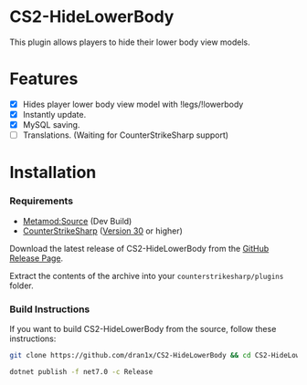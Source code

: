 # CS2-HideLowerBody
 This plugin allows players to hide their lower body view models.

# Features
 - [x] Hides player lower body view model with !legs/!lowerbody
 - [x] Instantly update.
 - [x] MySQL saving.
 - [ ] Translations. (Waiting for CounterStrikeSharp support)

# Installation

 ### Requirements

  - [Metamod:Source](https://www.sourcemm.net/downloads.php/?branch=master) (Dev Build)
  - [CounterStrikeSharp](https://github.com/roflmuffin/CounterStrikeSharp) ([Version 30](https://github.com/roflmuffin/CounterStrikeSharp/releases/tag/v30) or higher)

  Download the latest release of CS2-HideLowerBody from the [GitHub Release Page](https://github.com/dran1x/CS2-HideLowerBody/releases/latest).

  Extract the contents of the archive into your `counterstrikesharp/plugins` folder.

 ### Build Instructions

  If you want to build CS2-HideLowerBody from the source, follow these instructions:

  ```bash
  git clone https://github.com/dran1x/CS2-HideLowerBody && cd CS2-HideLowerBody

  dotnet publish -f net7.0 -c Release 
  ```
